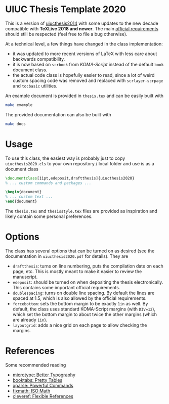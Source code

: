 # UIUC Thesis Template 2020

This is a version of [uiucthesis2014](https://github.com/mayhewsw/uiucthesis2014)
with some updates to the new decade compatible with **TeXLive 2018 and newer**.
The main [official requirements](https://grad.illinois.edu/thesis/format) should
still be respected (feel free to file a bug otherwise).

At a technical level, a few things have changed in the class implementation:

* it was updated to more recent versions of LaTeX with less care about
  backwards compatibility.
* it is now based on `scrbook` from *KOMA-Script* instead of the default
  `book` document class.
* the actual code class is hopefully easier to read, since a lot of weird
  custom spacing code was removed and replaced with `scrlayer-scrpage`
  and `tocbasic` utilities.

An example document is provided in `thesis.tex` and can be easily built with
```bash
make example
```
The provided documentation can also be built with
```bash
make docs
```

# Usage

To use this class, the easiest way is probably just to copy `uiucthesis2020.cls`
to your own repository / local folder and use is as a document class
```latex
\documentclass[11pt,edeposit,draftthesis]{uiucthesis2020}
% ... custom commands and packages ...

\begin{document}
% ... custom text ...
\end{document}
```

The `thesis.tex` and `thesisstyle.tex` files are provided as inspiration and
likely contain some personal preferences.

# Options

The class has several options that can be turned on as desired (see the
documentation in ``uiucthesis2020.pdf`` for details). They are

* ``draftthesis``: turns on line numbering, puts the compilation date on
  each page, etc. This is mostly meant to make it easier to review the manuscript.
* ``edeposit``: should be turned on when depositing the thesis electronically.
  This contains some important official requirements.
* ``doublespacing``: turns on double line spacing. By default the lines are
  spaced at 1.5, which is also allowed by the official requirements.
* ``forcebottom``: sets the bottom margin to be exactly ``1in`` as well. By
  default, the class uses standard KOMA-Script margins (with ``DIV=12``),
  which set the bottom margin to about twice the other margins (which are
  already ``1in``).
* ``layoutgrid``: adds a nice grid on each page to allow checking the
  margins.

# References

Some recommended reading

* [microtype: Better Typography](http://www.khirevich.com/latex/microtype/)
* [booktabs: Pretty Tables](https://inf.ethz.ch/personal/markusp/teaching/guides/guide-tables.pdf)
* [xparse: Powerful Commands](https://www.texdev.net/2010/05/23/from-newcommand-to-newdocumentcommand/)
* [fixmath: ISO Math](https://ctan.org/pkg/fixmath)
* [cleveref: Flexible References](https://texblog.org/2013/05/06/cleveref-a-clever-way-to-reference-in-latex/)
